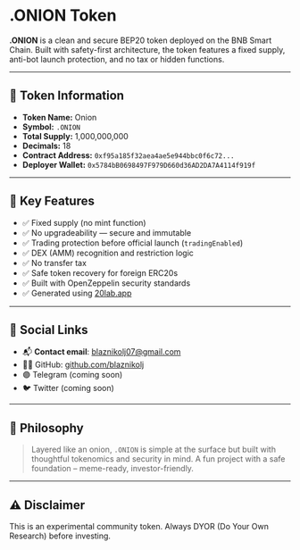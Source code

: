 # .ONION Token

**.ONION** is a clean and secure BEP20 token deployed on the BNB Smart Chain. Built with safety-first architecture, the token features a fixed supply, anti-bot launch protection, and no tax or hidden functions.

---

## 📌 Token Information

- **Token Name:** Onion  
- **Symbol:** `.ONION`  
- **Total Supply:** 1,000,000,000  
- **Decimals:** 18  
- **Contract Address:** `0xf95a185f32aea4ae5e944bbc0f6c72...`  
- **Deployer Wallet:** `0x5784bB0698497F979D660d36AD2DA7A4114f919f`

---

## 🔐 Key Features

- ✅ Fixed supply (no mint function)
- ✅ No upgradeability — secure and immutable
- ✅ Trading protection before official launch (`tradingEnabled`)
- ✅ DEX (AMM) recognition and restriction logic
- ✅ No transfer tax
- ✅ Safe token recovery for foreign ERC20s
- ✅ Built with OpenZeppelin security standards
- ✅ Generated using [20lab.app](https://20lab.app)

---

## 🔗 Social Links

- 📬 **Contact email**: blaznikolj07@gmail.com  
- 🧑‍💻 GitHub: [github.com/blaznikolj](https://github.com/blaznikolj)  
- 🟣 Telegram (coming soon)  
- 🐦 Twitter (coming soon)

---

## 🧅 Philosophy

> Layered like an onion, `.ONION` is simple at the surface but built with thoughtful tokenomics and security in mind. A fun project with a safe foundation – meme-ready, investor-friendly.

---

## ⚠️ Disclaimer

This is an experimental community token. Always DYOR (Do Your Own Research) before investing.
